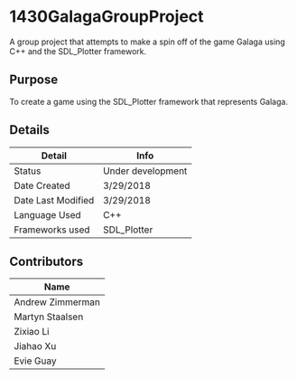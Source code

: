 # 1430GalagaGroupProject
A group project that attempts to make a spin off of the game Galaga using C++ and the SDL_Plotter framework.

## Purpose
To create a game using the SDL_Plotter framework that represents Galaga.

## Details
| Detail             | Info              |
|--------------------|-------------------|
| Status             | Under development |
| Date Created       | 3/29/2018         |
| Date Last Modified | 3/29/2018         |
| Language Used      | C++               |
| Frameworks used    | SDL_Plotter       |

## Contributors
| Name             |
|------------------|
| Andrew Zimmerman |
| Martyn Staalsen  |
| Zixiao Li        |
| Jiahao Xu        |
| Evie Guay        |
